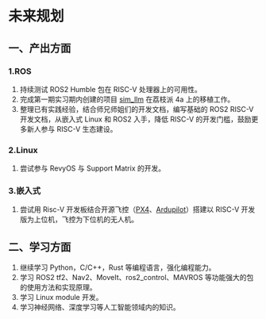 # 未来规划

## 一、产出方面

### 1.ROS
1. 持续测试 ROS2 Humble 包在 RISC-V 处理器上的可用性。
2. 完成第一期实习期内创建的项目 [sim_llm](https://github.com/lalafua/sim_llm) 在荔枝派 4a 上的移植工作。
3. 整理已有实践经验，结合师兄师姐们的开发文档，编写基础的 ROS2 RISC-V 开发文档，从嵌入式 Linux 和 ROS2 入手，降低 RISC-V 的开发门槛，鼓励更多新人参与 RISC-V 生态建设。

### 2.Linux
1. 尝试参与 RevyOS 与 Support Matrix 的开发。

### 3.嵌入式
1. 尝试用 Risc-V 开发板结合开源飞控（[PX4](https://px4.io/)、[Ardupilot](https://ardupilot.org/)）搭建以 RISC-V 开发版为上位机，飞控为下位机的无人机。

## 二、学习方面
1. 继续学习 Python，C/C++，Rust 等编程语言，强化编程能力。
2. 学习 ROS2 tf2、Nav2、MoveIt、ros2_control、MAVROS 等功能强大的包的使用方法和实现原理。  
3. 学习 Linux module 开发。
4. 学习神经网络、深度学习等人工智能领域内的知识。
